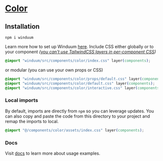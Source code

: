 # [Color](https://winduum.dev/docs/components/color.html)

## Installation
```shell
npm i winduum
```
Learn more how to set up Winduum [here](https://winduum.dev/docs/).
Include CSS either globally or to your component _([you can't use TailwindCSS layers in per-component CSS](https://tailwindcss.com/docs/adding-custom-styles#layers-and-per-component-css))_

```css
@import "winduum/src/components/color/index.css" layer(components);
```

or modular (you can use your own props or CSS)

```css
@import "winduum/src/components/color/props/default.css" layer(components);
@import "winduum/src/components/color/default.css" layer(components);
@import "winduum/src/components/color/interactive.css" layer(components);

```

### Local imports
By default, imports are directly from `npm` so you can leverage updates.
You can also copy and paste the code from this directory to your project and remap the imports to local.

```css
@import "@/components/color/assets/index.css" layer(components);
```

### Docs
Visit [docs](https://winduum.dev/docs/components/color.html) to learn more about usage examples.
